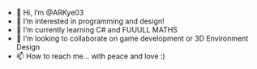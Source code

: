 - 👋 Hi, I’m @ARKye03
- 👀 I’m interested in programming and design!
- 🌱 I’m currently learning C# and FUUULL MATHS
- 💞️ I’m looking to collaborate on game development or 3D Environment Design
- 📫 How to reach me... with peace and love :)

<!---
ARKye03/ARKye03 is a ✨ special ✨ repository because its `README.md` (this file) appears on your GitHub profile.
You can click the Preview link to take a look at your changes.
--->

